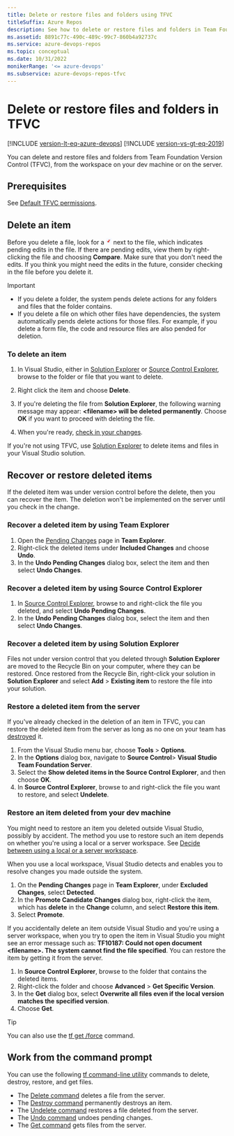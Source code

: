 ```yaml
---
title: Delete or restore files and folders using TFVC 
titleSuffix: Azure Repos
description: See how to delete or restore files and folders in Team Foundation Version Control (TFVC).
ms.assetid: 8891c77c-490c-489c-99c7-860b4a92737c
ms.service: azure-devops-repos
ms.topic: conceptual
ms.date: 10/31/2022
monikerRange: '<= azure-devops'
ms.subservice: azure-devops-repos-tfvc
---
```



# Delete or restore files and folders in TFVC

[!INCLUDE [version-lt-eq-azure-devops](../../includes/version-lt-eq-azure-devops.md)]
[!INCLUDE [version-vs-gt-eq-2019](../../includes/version-vs-gt-eq-2019.md)]

You can delete and restore files and folders from Team Foundation Version Control (TFVC), from the workspace on your dev machine or on the server.

## Prerequisites

See [Default TFVC permissions](../../organizations/security/default-tfvc-permissions.md).

## Delete an item

Before you delete a file, look for a ![check mark icon](media/delete-restore-files-folders/check.png) next to the file, which indicates pending edits in the file. If there are pending edits, view them by right-clicking the file and choosing **Compare**. Make sure that you don't need the edits. If you think you might need the edits in the future, consider checking in the file before you delete it.

> [!IMPORTANT]
> - If you delete a folder, the system pends delete actions for any folders and files that the folder contains.
> - If you delete a file on which other files have dependencies, the system automatically pends delete actions for those files. For example, if you delete a form file, the code and resource files are also pended for deletion.

### To delete an item

1. In Visual Studio, either in [Solution Explorer](develop-code-manage-pending-changes.md) or [Source Control Explorer](use-source-control-explorer-manage-files-under-version-control.md), browse to the folder or file that you want to delete.

1. Right click the item and choose **Delete**.

1. If you're deleting the file from **Solution Explorer**, the following warning message may appear: **\<filename> will be deleted permanently**. Choose **OK** if you want to proceed with deleting the file.

1. When you're ready, [check in your changes](check-your-work-team-codebase.md).

If you're not using TFVC, use [Solution Explorer](/visualstudio/ide/solutions-and-projects-in-visual-studio#solution-explorer) to delete items and files in your Visual Studio solution.

## Recover or restore deleted items

If the deleted item was under version control before the delete, then you can recover the item. The deletion won't be implemented on the server until you check in the change.

### Recover a deleted item by using Team Explorer

1. Open the [Pending Changes](develop-code-manage-pending-changes.md) page in **Team Explorer**.
1. Right-click the deleted items under **Included Changes** and choose **Undo**.
1. In the **Undo Pending Changes** dialog box, select the item and then select **Undo Changes**.

### Recover a deleted item by using Source Control Explorer

1. In [Source Control Explorer](use-source-control-explorer-manage-files-under-version-control.md), browse to and right-click the file you deleted, and select **Undo Pending Changes**.
1. In the **Undo Pending Changes** dialog box, select the item and then select **Undo Changes**.

### Recover a deleted item by using Solution Explorer

Files not under version control that you deleted through **Solution Explorer** are moved to the Recycle Bin on your computer, where they can be restored. Once restored from the Recycle Bin, right-click your solution in **Solution Explorer** and select **Add** > **Existing item** to restore the file into your solution.

### Restore a deleted item from the server

If you've already checked in the deletion of an item in TFVC, you can restore the deleted item from the server as long as no one on your team has [destroyed](destroy-command-team-foundation-version-control.md) it.

1. From the Visual Studio menu bar, choose **Tools** > **Options**.
1. In the **Options** dialog box, navigate to **Source Control**> **Visual Studio Team Foundation Server**.
1. Select the **Show deleted items in the Source Control Explorer**, and then choose **OK**.
1. In **Source Control Explorer**, browse to and right-click the file you want to restore, and select **Undelete**.

### Restore an item deleted from your dev machine

You might need to restore an item you deleted outside Visual Studio, possibly by accident. The method you use to restore such an item depends on whether you're using a local or a server workspace. See [Decide between using a local or a server workspace](decide-between-using-local-server-workspace.md).

When you use a local workspace, Visual Studio detects and enables you to resolve changes you made outside the system.

1. On the **Pending Changes** page in **Team Explorer**, under **Excluded Changes**, select **Detected**.
1. In the **Promote Candidate Changes** dialog box, right-click the item, which has **delete** in the **Change** column, and select **Restore this item**.
1. Select **Promote**.

If you accidentally delete an item outside Visual Studio and you're using a server workspace, when you try to open the item in Visual Studio you might see an error message such as: **TF10187: Could not open document \<filename>. The system cannot find the file specified**. You can restore the item by getting it from the server.

1. In **Source Control Explorer**, browse to the folder that contains the deleted items.
1. Right-click the folder and choose **Advanced** > **Get Specific Version**.
1. In the **Get** dialog box, select **Overwrite all files even if the local version matches the specified version**.
1. Choose **Get**.

> [!TIP]
> You can also use the [tf get /force](get-command.md) command.

## Work from the command prompt

You can use the following [tf command-line utility](use-team-foundation-version-control-commands.md) commands to delete, destroy, restore, and get files.

- The [Delete command](delete-command-team-foundation-version-control.md) deletes a file from the server.
- The [Destroy command](destroy-command-team-foundation-version-control.md) permanently destroys an item.
- The [Undelete command](undelete-command.md) restores a file deleted from the server.
- The [Undo command](undo-command.md) undoes pending changes.
- The [Get command](get-command.md) gets files from the server.
